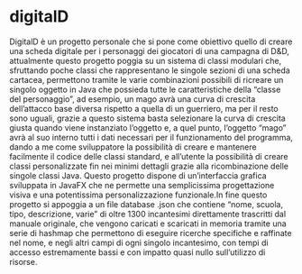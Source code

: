 # digitalD

DigitalD è un progetto personale che si pone come obiettivo quello di creare una scheda digitale per i personaggi dei giocatori di una campagna di D&D, attualmente questo progetto poggia su un sistema di classi modulari che, sfruttando poche classi che rappresentano le singole sezioni di una scheda cartacea, permettono tramite le varie combinazioni possibili di ricreare un singolo oggetto in Java che possieda tutte le caratteristiche della “classe del personaggio”, ad esempio, un mago avrà una curva di crescita dell’attacco base diversa rispetto a quella di un guerriero, ma per il resto sono uguali, grazie a questo sistema basta selezionare la curva di crescita giusta quando viene instanziato l’oggetto e, a quel punto, l’oggetto “mago” avrà al suo interno tutti i dati necessari per il funzionamento del programma, dando a me come sviluppatore la possibilità di creare e mantenere facilmente il codice delle classi standard, e all’utente la possibilità di creare classi personalizzate fin nei minimi dettagli grazie alla ricombinazione delle singole classi Java.
Questo progetto dispone di un’interfaccia grafica sviluppata in JavaFX che ne permette una semplicissima progettazione visiva e una potentissima personalizzazione funzionale.In fine questo progetto si appoggia a un file database .json che contiene “nome, scuola, tipo, descrizione, varie” di oltre 1300 incantesimi direttamente trascritti dal manuale originale, che vengono caricati e scaricati in memoria tramite una serie di hashmap che permettono di eseguire ricerche specifiche e raffinate nel nome, e negli altri campi di ogni singolo incantesimo, con tempi di accesso estremamente bassi e con impatto quasi nullo sull’utilizzo di risorse.
